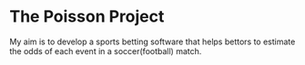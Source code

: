 # The Poisson Project

My aim is to develop a sports betting software that helps bettors to 
estimate the odds of each event in a soccer(football) match.

